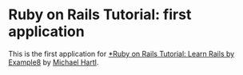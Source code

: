 # Ruby on Rails Tutorial: first application

This is the first application for 
[*Ruby on Rails Tutorial: Learn Rails by Example8](http://railstutorial.org/)
by [Michael Hartl](http://michaelhartl.com/).